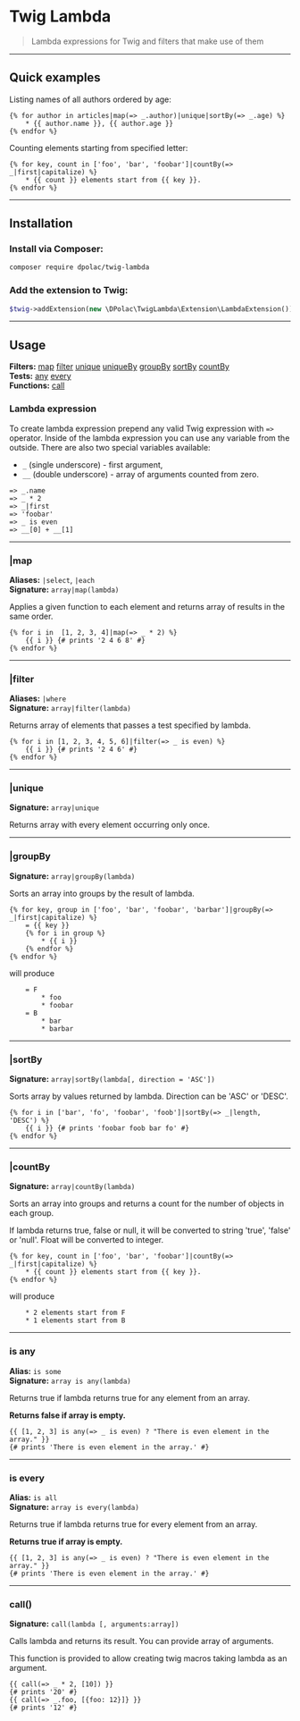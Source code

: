 # Twig Lambda
> Lambda expressions for Twig and filters that make use of them

----------------------------------------------------------------

<a name="examples"></a>
## Quick examples

Listing names of all authors ordered by age:
```twig
{% for author in articles|map(=> _.author)|unique|sortBy(=> _.age) %}
    * {{ author.name }}, {{ author.age }}
{% endfor %}
```

Counting elements starting from specified letter:
```twig
{% for key, count in ['foo', 'bar', 'foobar']|countBy(=> _|first|capitalize) %}
    * {{ count }} elements start from {{ key }}.
{% endfor %}
```

----------------------------------------------------------------

<a name="install"></a>
## Installation

### Install via Composer:
```bash
composer require dpolac/twig-lambda
```

### Add the extension to Twig:
```php
$twig->addExtension(new \DPolac\TwigLambda\Extension\LambdaExtension());
```

----------------------------------------------------------------

## Usage

**Filters:**
    [map](#map)
    [filter](#filter)
    [unique](#unique)
    [uniqueBy](#uniqueby)
    [groupBy](#groupby)
    [sortBy](#sortby)
    [countBy](#countby)
    <br>
**Tests:**
    [any](#any)
    [every](#every)
    <br>
**Functions:**
    [call](#call)

<a name="lambda"></a>
### Lambda expression
To create lambda expression prepend any valid Twig expression
with `=>` operator. Inside of the lambda expression you can use
any variable from the outside. There are also two special
variables available:
  * `_` (single underscore) - first argument,
  * `__` (double underscore) - array of arguments counted
    from zero.

```
=> _.name
=> _ * 2
=> _|first
=> 'foobar'
=> _ is even
=> __[0] + __[1]
```

----------------------------------------------------------------

<a name="map"></a>
### |map
**Aliases:** `|select`, `|each`<br>
**Signature:** `array|map(lambda)`

Applies a given function to each element and returns
array of results in the same order.

```twig
{% for i in  [1, 2, 3, 4]|map(=> _ * 2) %}
    {{ i }} {# prints '2 4 6 8' #}
{% endfor %}
```

----------------------------------------------------------------

<a name="filter"></a>
### |filter
**Aliases:** `|where`<br>
**Signature:** `array|filter(lambda)`

Returns array of elements that passes a test specified by lambda.

```twig
{% for i in [1, 2, 3, 4, 5, 6]|filter(=> _ is even) %}
    {{ i }} {# prints '2 4 6' #}
{% endfor %}
```

----------------------------------------------------------------

<a name="unique"></a>
### |unique
**Signature:** `array|unique`

Returns array with every element occurring only once.

----------------------------------------------------------------

<a name="groupby"></a>
### |groupBy
**Signature:** `array|groupBy(lambda)`

Sorts an array into groups by the result of lambda.

```twig
{% for key, group in ['foo', 'bar', 'foobar', 'barbar']|groupBy(=> _|first|capitalize) %}
    = {{ key }}
    {% for i in group %}
        * {{ i }}
    {% endfor %}
{% endfor %}
```
will produce
```
    = F
        * foo
        * foobar
    = B
        * bar
        * barbar
```

----------------------------------------------------------------

<a name="sortby"></a>
### |sortBy
**Signature:** `array|sortBy(lambda[, direction = 'ASC'])`

Sorts array by values returned by lambda.
Direction can be 'ASC' or 'DESC'.

```twig
{% for i in ['bar', 'fo', 'foobar', 'foob']|sortBy(=> _|length, 'DESC') %}
    {{ i }} {# prints 'foobar foob bar fo' #}
{% endfor %}
```

----------------------------------------------------------------

<a name="countby"></a>
### |countBy
**Signature:** `array|countBy(lambda)`

Sorts an array into groups and returns a count for the number of
objects in each group.

If lambda returns true, false or null, it will be converted to
string 'true', 'false' or 'null'. Float will be converted to
integer.

```twig
{% for key, count in ['foo', 'bar', 'foobar']|countBy(=> _|first|capitalize) %}
    * {{ count }} elements start from {{ key }}.
{% endfor %}
```
will produce
```
    * 2 elements start from F
    * 1 elements start from B
```

----------------------------------------------------------------

<a name="any"></a>
### is any
**Alias:** `is some`<br>
**Signature:** `array is any(lambda)`

Returns true if lambda returns true for any element from
an array.

**Returns false if array is empty.**

```twig
{{ [1, 2, 3] is any(=> _ is even) ? "There is even element in the array." }}
{# prints 'There is even element in the array.' #}
```

----------------------------------------------------------------

<a name="every"></a>
### is every
**Alias:** `is all`<br>
**Signature:** `array is every(lambda)`

Returns true if lambda returns true for every element from
an array.

**Returns true if array is empty.**

```twig
{{ [1, 2, 3] is any(=> _ is even) ? "There is even element in the array." }}
{# prints 'There is even element in the array.' #}
```

----------------------------------------------------------------

<a name="call"></a>
### call()
**Signature:** `call(lambda [, arguments:array])`

Calls lambda and returns its result. You can provide array
of arguments.

This function is provided to allow creating twig macros taking
lambda as an argument.

```twig
{{ call(=> _ * 2, [10]) }}
{# prints '20' #}
{{ call(=> _.foo, [{foo: 12}]} }}
{# prints '12' #}
```
